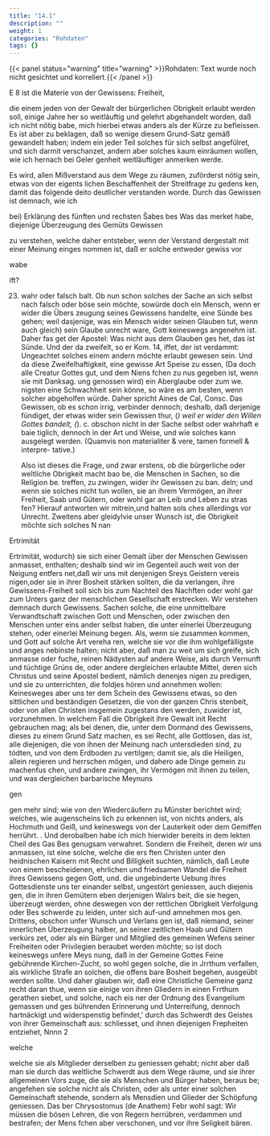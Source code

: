 ```yaml
---
title: "14.1"
description: ""
weight: 1
categories: "Rohdaten"
tags: {}
---
```


{{< panel status="warning" title="warning" >}}Rohdaten: Text wurde noch nicht gesichtet und korreliert.{{< /panel >}}

<!-- seite 672 -->

E 8 ist die Materie von der Gewissens: Freiheit,

die einem jeden von der Gewalt der bürgerlichen Obrigkeit erlaubt werden soll, einige Jahre her so weitläuftig und gelehrt abgehandelt worden, daß ich nicht nötig babe, mich hierbei etwas anders als der Kürze zu befleissen. Es ist aber zu beklagen, daß so wenige diesem Grund-Satz gemäß gewandelt haben; indem ein jeder Teil solches für sich selbst angefülret, und sich darmit verschanzet, andern aber solches kaum einräumen wollen, wie ich hernach bei Geler genheit weitläuftiger anmerken werde.

Es wird, allen Mißverstand aus dem Wege zu räumen, zuförderst nötig sein, etwas von der eigents lichen Beschaffenheit der Streitfrage zu gedens ken, damit das folgende deito deutlicher verstanden worde. Durch das Gewissen ist demnach, wie ich

bei) Erklärung des fünften und rechsten Šabes bes Was das merket habe, diejenige Überzeugung des Gemüts Gewissen

zu verstehen, welche daher entsteber, wenn der Verstand dergestalt mit einer Meinung einges nommen ist, daß er solche entweder gewiss vor

wabe

ift?

23. <!-- seite 673 -->

    wahr oder falsch balt. Ob nun schon solches der
    Sache an sich selbst nach falsch oder böse sein möchte,
    sowürde doch ein Mensch, wenn er wider die Übers
    zeugung seines Gewissens handelte, eine Sünde bes
    gehen; weil dasjenige, was ein Mensch wider seinen
    Glauben tut, wenn auch gleich) sein Glaube unrecht
    ware, Gott keineswegs angenehm ist. Daher fas
    get der Apostel: Was nicht aus dem Glauben ges
    het, das ist Sünde. Und der da zweifelt, so er Kom. 14,
    iffet, der ist verdammt: Ungeachtet solches einem
    andern möchte erlaubt gewesen sein. Und da diese
    Zweifelhaftigkeit, eine gewisse Art Speise zu essen,
    (Da doch alle Creatur Gottes gut, und dem Niens
    fchen zu nus gegeben ist, wenn sie mit Danksag.
    ung genossen wird) ein Aberglaube oder zum we.
    nigsten eine Schwachheit sein könne, so wäre es am
    besten, wenn solcher abgeholfen würde. Daher spricht
    Aines de Cal, Consc. Das Gewissen, ob es schon
    irrig, verbinder dennoch; deshalb, daß derjenige
    fündiget, der etwas wider sein Gewissen thur,
    (_) weil er wider den Willen Gottes bandelt, (_). c.
    obschon nicht in der Sache selbst oder wahrhaft e baie
    tiglich, dennoch in der Art und Weise, und wie
    solches kann ausgelegt werden. (Quamvis non
    materialiter & vere, tamen formell & interpre-
    tative.)

    Also ist dieses die Frage, und zwar erstens, ob die
    bürgerliche oder weltliche Obrigkeit macht bao
    be, die Menschen in Sachen, so die Religion be.
    treffen, zu zwingen, wider ihr Gewissen zu ban.
    deln; und wenn sie solches nicht tun wollen, sie
    an ihrem Vermögen, an ihrer Freiheit, Saab und
    Gütern, oder wohl gar an Leib und Leben zu stras
    fen? Hierauf antworten wir mitrein,und halten sols
    ches allerdings vor Unrecht. Zweitens aber gleidylvie
    unser Wunsch ist, die Obrigkeit möchte sich solches
    N nan

Ertrimitát

<!-- seite 674 -->

Ertrimität, wodurch) sie sich einer Gemalt über der Menschen Gewissen anmasset, enthalten; deshalb sind wir im Gegenteil auch weit von der Neigung entfers net,daß wir uns mit denjenigen Sreys Geistern vereis nigen,oder sie in ihrer Bosheit stärken sollten, die da verlangen, ihre Gewissens-Freiheit soll sich bis zum Nachteil des Nachften oder wohl gar zum Unters ganz der menschlichen Gesellschaft erstrecken. Wir verstehen demnach durch Gewissens. Sachen solche, die eine unmittelbare Verwandtschaft zwischen Gott und Menschen, oder zwischen den Menschen unter eins ander selbst haben, die unter einerlei Überzeugung stehen, oder einerlei Meinung begen. Als, wenn sie zusammen kommen, und Gott auf solche Art vereha ren, welche sie vor die ihm wohlgefälligste und anges nebinste halten; nicht aber, daß man zu weit um sich greife, sich anmasse oder fuche, reinen Nädysten auf andere Weise, als durch Vernunft und tüchtige Grúns de, oder andere dergleichen erlaubte Mittel, deren sich Christus und seine Apostel bedient, nämlich denenjes nigen zu predigen, und sie zu unterrichten, die foldjes hören und annehmen wollen: Keinesweges aber uns ter dem Schein des Gewissens etwas, so den sittlichen und beständigen Gesetzen, die von der ganzen Chris stenbeit, oder von allen Christen insgemein zugestans den werden, zuwider ist, vorzunehmen. In welchem Fall die Obrigkeit ihre Gewalt init Recht gebrauchen mag; als bei denen, die, unter dem Dormand des Gewissens, dieses zu einem Grund Satz machen, es sei Recht, alle Gottlosen, das ist, alle diejenigen, die von ihnen der Meinung nach untersdieden sind, zu tódten, und von dem Erdboden zu vertilgen; damit sie, als die Heiligen, allein regieren und herrschen mögen, und dahero ade Dinge gemein zu machenfus chen, und andere zwingen, ihr Vermögen mit ihnen zu teilen, und was dergleichen barbarische Meynuns

gen

<!-- seite 675 -->

gen mehr sind; wie von den Wiedercäufern zu Münster berichtet wird; welches, wie augenscheins lich zu erkennen ist, von nichts anders, als Hochmuth und Geiß, und keineswegs von der Lauterkeit oder dem Gemiffen herrührt. . Und derobalben habe ich mich hierwider bereits in dem lekten Cheil des Gas Bes genugsam verwahret. Sondern die Freiheit, deren wir uns anmassen, ist eine solche, welche die ers ften Christen unter den heidnischen Kaisern mit Recht und Billigkeit suchten, nämlich, daß Leute von einem bescheidenen, ehrlichen und friedsamen Wandel die Freiheit ihres Gewissens gegen Gott, und. die ungebinderte Uebung ihres Gottesdienste uns ter einander selbst, ungestört geniessen, auch diejenis gen, die in ihren Gemütern eben derjenigen Walırs beit, die sie hegen, überzeugt werden, ohne deswegen von der rettlichen Obrigkeit Verfolgung oder Bes schwerde zu leiden, unter sich auf-und amnehmen mos gen. Drittens, obschon unfer Wunsch und Verlans gen ist, daß niemand, seiner innerlichen Überzeugung halber, an seiner zeitlichen Haab und Gütern verkúrs zet, oder als ein Bürger und Mitglied des gemeinen Wefens seiner Freiheiten oder Privilegien beraubet werden möchte; so ist doch keineswegs unfere Meys nung, daß in der Gemeine Gottes Feine gebührende Kirchen-Zucht, so wohl gegen solche, die in Jrrthum verfallen, als wirkliche Strafe an solchen, die offens bare Bosheit begehen, ausgeübt werden sollte. Und daher glauben wir, daß eine Christliche Gemeine ganz recht daran thue, wenn sie einige von ihren Gliedern in einen Frrthum gerathen siebet, und solche, nach eis ner der Ordnung des Evangelium gemassen und ges bührenden Erinnerung und Unterreifung, dennoch hartnäckigt und widerspenstig befindet,' durch das Schwerdt des Geistes von ihrer Gemeinschaft aus: schliesset, und ihnen diejenigen Frepheiten entziehet, Nnnn 2

welche

<!-- seite 676 -->

welche sie als Mitglieder derselben zu geniessen gehabt; nicht aber daß man sie durch das weltliche Schwerdt aus dem Wege räume, und sie ihrer allgemeinen Vors zuge, die sie als Menschen und Bürger haben, beraus be; angefehen sie solche nicht als Christen, oder als unter einer solchen Gemeinschaft stehende, sondern als Mensdien und Glieder der Schöpfung geniessen. Das ber Chrysostomus (de Anathem) Febr wohl sagt: Wir müssen die bösen Lehren, die von Regern herrübren, verdammen und bestrafen; der Mens fchen aber verschonen, und vor ihre Seligkeit bären.
